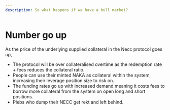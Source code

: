 ```yaml
---
description: So what happens if we have a bull market?
---
```


# Number go up

As the price of the underlying supplied collateral in the Necc protocol goes up,

* The protocol will be over collateralised overtime as the redemption rate + fees reduces the collateral ratio.
* People can use their minted NAKA as collateral within the system, increasing their leverage position size to risk on.
* The funding rates go up with increased demand meaning it costs fees to borrow more collateral from the system on open long and short positions.
* Plebs who dump their NECC get rekt and left behind.
